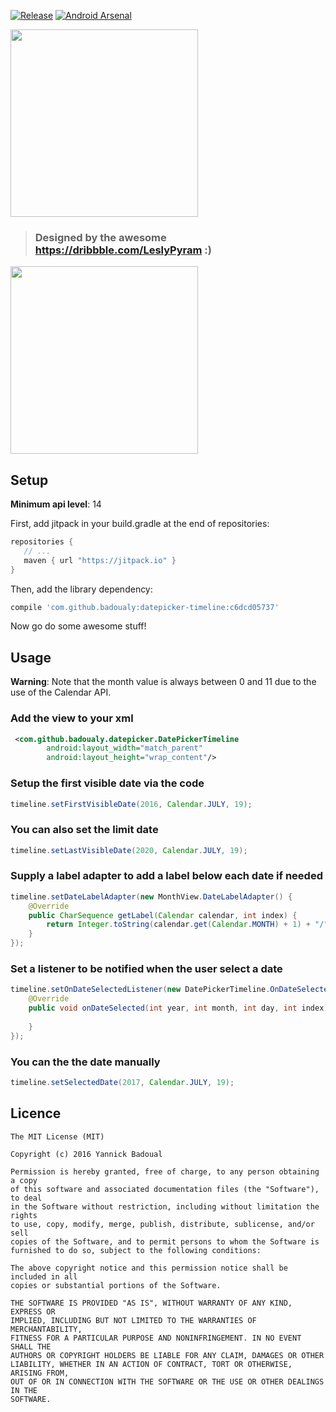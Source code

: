 [![Release](https://jitpack.io/v/badoualy/datepicker-timeline.svg)](https://jitpack.io/#badoualy/datepicker-timeline) [![Android Arsenal](https://img.shields.io/badge/Android%20Arsenal-DatePicker%20Timeline-brightgreen.svg?style=flat)](https://android-arsenal.com/details/1/5965)

<img src="https://github.com/badoualy/datepicker-timeline/blob/master/ART/ic_brand.jpg" width="300">

> ### Designed by the awesome https://dribbble.com/LeslyPyram :)

<img src="https://github.com/badoualy/datepicker-timeline/blob/master/ART/demo.gif" width="300">

Setup
----------------

**Minimum api level**: 14

First, add jitpack in your build.gradle at the end of repositories:
 ```gradle
repositories {
    // ...
    maven { url "https://jitpack.io" }
}
```

Then, add the library dependency:
```gradle
compile 'com.github.badoualy:datepicker-timeline:c6dcd05737'
```

Now go do some awesome stuff!

Usage
----------------

**Warning**: Note that the month value is always between 0 and 11 due to the use of the Calendar API.

### Add the view to your xml
```xml
 <com.github.badoualy.datepicker.DatePickerTimeline
        android:layout_width="match_parent"
        android:layout_height="wrap_content"/>
```

### Setup the first visible date via the code
```java
timeline.setFirstVisibleDate(2016, Calendar.JULY, 19);
```

### You can also set the limit date
```java
timeline.setLastVisibleDate(2020, Calendar.JULY, 19);
```

### Supply a label adapter to add a label below each date if needed
```java
timeline.setDateLabelAdapter(new MonthView.DateLabelAdapter() {
    @Override   
    public CharSequence getLabel(Calendar calendar, int index) {
        return Integer.toString(calendar.get(Calendar.MONTH) + 1) + "/" + (calendar.get(Calendar.YEAR) % 2000);
    }
});
```

### Set a listener to be notified when the user select a date
```java
timeline.setOnDateSelectedListener(new DatePickerTimeline.OnDateSelectedListener() {
    @Override
    public void onDateSelected(int year, int month, int day, int index) {
                
    }
});
```

### You can the the date manually
```java
timeline.setSelectedDate(2017, Calendar.JULY, 19);
```

Licence
----------------
```
The MIT License (MIT)

Copyright (c) 2016 Yannick Badoual

Permission is hereby granted, free of charge, to any person obtaining a copy
of this software and associated documentation files (the "Software"), to deal
in the Software without restriction, including without limitation the rights
to use, copy, modify, merge, publish, distribute, sublicense, and/or sell
copies of the Software, and to permit persons to whom the Software is
furnished to do so, subject to the following conditions:

The above copyright notice and this permission notice shall be included in all
copies or substantial portions of the Software.

THE SOFTWARE IS PROVIDED "AS IS", WITHOUT WARRANTY OF ANY KIND, EXPRESS OR
IMPLIED, INCLUDING BUT NOT LIMITED TO THE WARRANTIES OF MERCHANTABILITY,
FITNESS FOR A PARTICULAR PURPOSE AND NONINFRINGEMENT. IN NO EVENT SHALL THE
AUTHORS OR COPYRIGHT HOLDERS BE LIABLE FOR ANY CLAIM, DAMAGES OR OTHER
LIABILITY, WHETHER IN AN ACTION OF CONTRACT, TORT OR OTHERWISE, ARISING FROM,
OUT OF OR IN CONNECTION WITH THE SOFTWARE OR THE USE OR OTHER DEALINGS IN THE
SOFTWARE.
```
